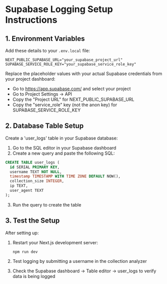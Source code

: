 # Supabase Logging Setup Instructions

## 1. Environment Variables

Add these details to your `.env.local` file:

```
NEXT_PUBLIC_SUPABASE_URL="your_supabase_project_url"
SUPABASE_SERVICE_ROLE_KEY="your_supabase_service_role_key"
```

Replace the placeholder values with your actual Supabase credentials from your project dashboard:
- Go to https://app.supabase.com/ and select your project
- Go to Project Settings → API
- Copy the "Project URL" for NEXT_PUBLIC_SUPABASE_URL
- Copy the "service_role" key (not the anon key) for SUPABASE_SERVICE_ROLE_KEY

## 2. Database Table Setup

Create a 'user_logs' table in your Supabase database:

1. Go to the SQL editor in your Supabase dashboard
2. Create a new query and paste the following SQL:

```sql
CREATE TABLE user_logs (
  id SERIAL PRIMARY KEY,
  username TEXT NOT NULL,
  timestamp TIMESTAMP WITH TIME ZONE DEFAULT NOW(),
  collection_size INTEGER,
  ip TEXT,
  user_agent TEXT
);
```

3. Run the query to create the table

## 3. Test the Setup

After setting up:

1. Restart your Next.js development server:
   ```
   npm run dev
   ```

2. Test logging by submitting a username in the collection analyzer
3. Check the Supabase dashboard → Table editor → user_logs to verify data is being logged 